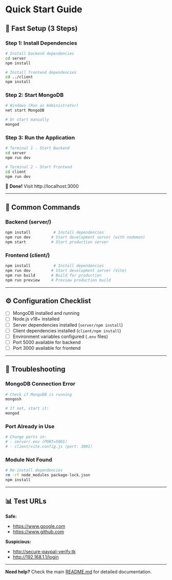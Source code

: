 # Quick Start Guide

## 🚀 Fast Setup (3 Steps)

### Step 1: Install Dependencies
```bash
# Install backend dependencies
cd server
npm install

# Install frontend dependencies
cd ../client
npm install
```

### Step 2: Start MongoDB
```bash
# Windows (Run as Administrator)
net start MongoDB

# Or start manually
mongod
```

### Step 3: Run the Application
```bash
# Terminal 1 - Start Backend
cd server
npm run dev

# Terminal 2 - Start Frontend
cd client
npm run dev
```

🎉 **Done!** Visit http://localhost:3000

---

## 📝 Common Commands

### Backend (server/)
```bash
npm install          # Install dependencies
npm run dev         # Start development server (with nodemon)
npm start           # Start production server
```

### Frontend (client/)
```bash
npm install          # Install dependencies
npm run dev         # Start development server (Vite)
npm run build       # Build for production
npm run preview     # Preview production build
```

---

## ⚙️ Configuration Checklist

- [ ] MongoDB installed and running
- [ ] Node.js v18+ installed
- [ ] Server dependencies installed (`server/npm install`)
- [ ] Client dependencies installed (`client/npm install`)
- [ ] Environment variables configured (`.env` files)
- [ ] Port 5000 available for backend
- [ ] Port 3000 available for frontend

---

## 🐛 Troubleshooting

### MongoDB Connection Error
```bash
# Check if MongoDB is running
mongosh

# If not, start it:
mongod
```

### Port Already in Use
```bash
# Change ports in:
# - server/.env (PORT=5001)
# - client/vite.config.js (port: 3001)
```

### Module Not Found
```bash
# Re-install dependencies
rm -rf node_modules package-lock.json
npm install
```

---

## 📊 Test URLs

**Safe:**
- https://www.google.com
- https://www.github.com

**Suspicious:**
- http://secure-paypal-verify.tk
- http://192.168.1.1/login

---

**Need help?** Check the main [README.md](README.md) for detailed documentation.
